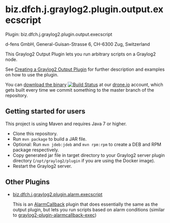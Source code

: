 biz.dfch.j.graylog2.plugin.output.execscript 
============================================

Plugin: biz.dfch.j.graylog2.plugin.output.execscript

d-fens GmbH, General-Guisan-Strasse 6, CH-6300 Zug, Switzerland

This Graylog2 Output Plugin lets you run arbitrary scripts on a Graylog2 node.

See [Creating a Graylog2 Output Plugin](http://d-fens.ch/2015/01/07/howto-creating-a-graylog2-output-plugin/) for further description and examples on how to use the plugin.

You can [download the binary](https://drone.io/github.com/dfch/biz.dfch.j.graylog2.plugin.output.execscript/files) [![Build Status](https://drone.io/github.com/dfch/biz.dfch.j.graylog2.plugin.output.execscript/status.png)](https://drone.io/github.com/dfch/biz.dfch.j.graylog2.plugin.output.execscript/latest) at our [drone.io](https://drone.io/github.com/dfch) account, which gets built every time we commit something to the master branch of the repository.

Getting started for users
-------------------------

This project is using Maven and requires Java 7 or higher.

* Clone this repository.
* Run `mvn package` to build a JAR file.
* Optional: Run `mvn jdeb:jdeb` and `mvn rpm:rpm` to create a DEB and RPM package respectively.
* Copy generated jar file in target directory to your Graylog2 server plugin directory (```/opt/graylog2/plugin``` if you are using the Docker image).
* Restart the Graylog2 server.

Other Plugins
-------------

* [biz.dfch.j.graylog2.plugin.alarm.execscript](https://github.com/dfch/biz.dfch.j.graylog2.plugin.alarm.execscript) 
  
  This is an [AlarmCallback](https://www.graylog2.org/resources/documentation/general/plugins) plugin that does essentially the same as the output plugin, but lets you run scripts based on alarm conditions (similar to [graylog2-plugin-alarmcallback-exec](https://github.com/lennartkoopmann/graylog2-plugin-alarmcallback-exec))

